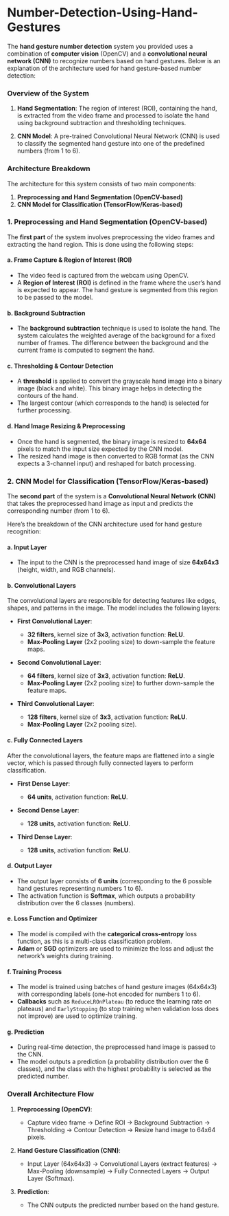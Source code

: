 # Number-Detection-Using-Hand-Gestures
The **hand gesture number detection** system you provided uses a combination of **computer vision** (OpenCV) and a **convolutional neural network (CNN)** to recognize numbers based on hand gestures. Below is an explanation of the architecture used for hand gesture-based number detection:

### **Overview of the System**

1. **Hand Segmentation**: The region of interest (ROI), containing the hand, is extracted from the video frame and processed to isolate the hand using background subtraction and thresholding techniques.
   
2. **CNN Model**: A pre-trained Convolutional Neural Network (CNN) is used to classify the segmented hand gesture into one of the predefined numbers (from 1 to 6).

### **Architecture Breakdown**

The architecture for this system consists of two main components:
1. **Preprocessing and Hand Segmentation (OpenCV-based)**
2. **CNN Model for Classification (TensorFlow/Keras-based)**

### **1. Preprocessing and Hand Segmentation (OpenCV-based)**

The **first part** of the system involves preprocessing the video frames and extracting the hand region. This is done using the following steps:

#### **a. Frame Capture & Region of Interest (ROI)**
- The video feed is captured from the webcam using OpenCV.
- A **Region of Interest (ROI)** is defined in the frame where the user’s hand is expected to appear. The hand gesture is segmented from this region to be passed to the model.
  
#### **b. Background Subtraction**
- The **background subtraction** technique is used to isolate the hand. The system calculates the weighted average of the background for a fixed number of frames. The difference between the background and the current frame is computed to segment the hand.
  
#### **c. Thresholding & Contour Detection**
- A **threshold** is applied to convert the grayscale hand image into a binary image (black and white). This binary image helps in detecting the contours of the hand.
- The largest contour (which corresponds to the hand) is selected for further processing.

#### **d. Hand Image Resizing & Preprocessing**
- Once the hand is segmented, the binary image is resized to **64x64** pixels to match the input size expected by the CNN model.
- The resized hand image is then converted to RGB format (as the CNN expects a 3-channel input) and reshaped for batch processing.

### **2. CNN Model for Classification (TensorFlow/Keras-based)**

The **second part** of the system is a **Convolutional Neural Network (CNN)** that takes the preprocessed hand image as input and predicts the corresponding number (from 1 to 6).

Here’s the breakdown of the CNN architecture used for hand gesture recognition:

#### **a. Input Layer**
- The input to the CNN is the preprocessed hand image of size **64x64x3** (height, width, and RGB channels).

#### **b. Convolutional Layers**
The convolutional layers are responsible for detecting features like edges, shapes, and patterns in the image. The model includes the following layers:

- **First Convolutional Layer**:
  - **32 filters**, kernel size of **3x3**, activation function: **ReLU**.
  - **Max-Pooling Layer** (2x2 pooling size) to down-sample the feature maps.
  
- **Second Convolutional Layer**:
  - **64 filters**, kernel size of **3x3**, activation function: **ReLU**.
  - **Max-Pooling Layer** (2x2 pooling size) to further down-sample the feature maps.
  
- **Third Convolutional Layer**:
  - **128 filters**, kernel size of **3x3**, activation function: **ReLU**.
  - **Max-Pooling Layer** (2x2 pooling size).

#### **c. Fully Connected Layers**
After the convolutional layers, the feature maps are flattened into a single vector, which is passed through fully connected layers to perform classification.

- **First Dense Layer**: 
  - **64 units**, activation function: **ReLU**.
  
- **Second Dense Layer**: 
  - **128 units**, activation function: **ReLU**.

- **Third Dense Layer**: 
  - **128 units**, activation function: **ReLU**.

#### **d. Output Layer**
- The output layer consists of **6 units** (corresponding to the 6 possible hand gestures representing numbers 1 to 6).
- The activation function is **Softmax**, which outputs a probability distribution over the 6 classes (numbers).

#### **e. Loss Function and Optimizer**
- The model is compiled with the **categorical cross-entropy** loss function, as this is a multi-class classification problem.
- **Adam** or **SGD** optimizers are used to minimize the loss and adjust the network’s weights during training.

#### **f. Training Process**
- The model is trained using batches of hand gesture images (64x64x3) with corresponding labels (one-hot encoded for numbers 1 to 6).
- **Callbacks** such as `ReduceLROnPlateau` (to reduce the learning rate on plateaus) and `EarlyStopping` (to stop training when validation loss does not improve) are used to optimize training.

#### **g. Prediction**
- During real-time detection, the preprocessed hand image is passed to the CNN.
- The model outputs a prediction (a probability distribution over the 6 classes), and the class with the highest probability is selected as the predicted number.

### **Overall Architecture Flow**

1. **Preprocessing (OpenCV)**:
   - Capture video frame → Define ROI → Background Subtraction → Thresholding → Contour Detection → Resize hand image to 64x64 pixels.

2. **Hand Gesture Classification (CNN)**:
   - Input Layer (64x64x3) → Convolutional Layers (extract features) → Max-Pooling (downsample) → Fully Connected Layers → Output Layer (Softmax).

3. **Prediction**:
   - The CNN outputs the predicted number based on the hand gesture.

